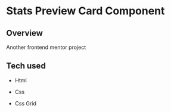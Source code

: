 # Stats Preview Card Component

## Overview

Another frontend mentor project

## Tech used

- Html

- Css

- Css Grid
